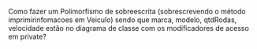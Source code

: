Como fazer um Polimorfismo de sobreescrita (sobrescrevendo o método imprimirinfomacoes em Veiculo) sendo que marca, modelo, qtdRodas, velocidade estão no diagrama de classe com os modificadores de acesso em private?